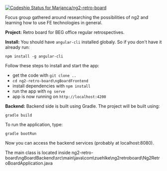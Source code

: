 [ ![Codeship Status for Marjanca/ng2-retro-board](https://app.codeship.com/projects/4a8d8c50-a5d0-0134-92d2-463b4e974771/status?branch=master)](https://app.codeship.com/projects/190953)

Focus group gathered around researching the possibilities of ng2 and learning how to use FE technologies in general.


**Project:**
Retro board for BEG office regular retrospectives.

**Install:**
You should have <code>angular-cli</code> installed globaly.
So if you don't have it already run:

<code>npm install -g angular-cli</code>

Follow these steps to install and start the app:
- get the code with <code>git clone ..</code>
- <code>cd ng2-retro-board\ngBoardFrontend</code>
- install dependencies with <code>npm install</code>
- run the app with <code>ng serve</code>
- app is now running on <code>http://localhost:4200</code>

**Backend:**
Backend side is built using Gradle. The project will be built using:

<code>gradle build</code>

To run the application, type:

<code>gradle bootRun</code>

Now you can access the backend services (probably at localhost:8080).

The main class is located inside ng2-retro-board\ngBoardBackend\src\main\java\com\zuehlke\ng2retroboard\Ng2RetroBoardApplication.java
